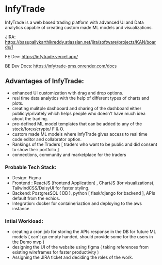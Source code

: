 # InfyTrade
InfyTrade is a web based trading platform with advanced UI and Data analytics capable of creating custom made ML models and visualizations.

JIRA: https://basupallykarthikreddy.atlassian.net/jira/software/projects/KAN/boards/1

FE Dev: https://infytrade.vercel.app/

BE Dev Docs: https://infytrade-pms.onrender.com/docs 

## Advantages of InfyTrade:

- enhanced UI customization with drag and drop options.
- real time data analytics with the help of different types of charts and plots.
- creating mulitple dashboard and sharing of the dashboard either publicly/privately which helps people who doesn't have much idea about the trading.
- pre-defined ML model templates that can be added to any of the stock/forex/crypto/ F & O.
- custom made ML models where InfyTrade gives access to real time code editor and collabrator option.
- Rankings of the Traders [ traders who want to be public and did consent to show their portfolio ]
- connections, community and marketplace for the traders


### Probable Tech Stack:

- Design: Figma 
- Frontend : ReactJS (frontend Application) , ChartJS (for visualizations), TailwindCSS/DaisyUI for faster styling.
- Backend: PostgresSQL ( DB ), python [ flask/django for backend ], APIs default from the echios.
- Integration: docker for containeriaztion and deploying to the aws instance.

### Intial Workload:

- creating a cron job for storing the APIs response in the DB for future ML models ( can't go empty handed, should provide some for the users in the Demo mvp )
- designing the UI of the website using figma ( taking references from existing wireframes for faster productivity )
- Assigning the JIRA ticket and deciding the roles of the work.
